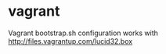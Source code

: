 vagrant
=======

Vagrant bootstrap.sh configuration works with http://files.vagrantup.com/lucid32.box
